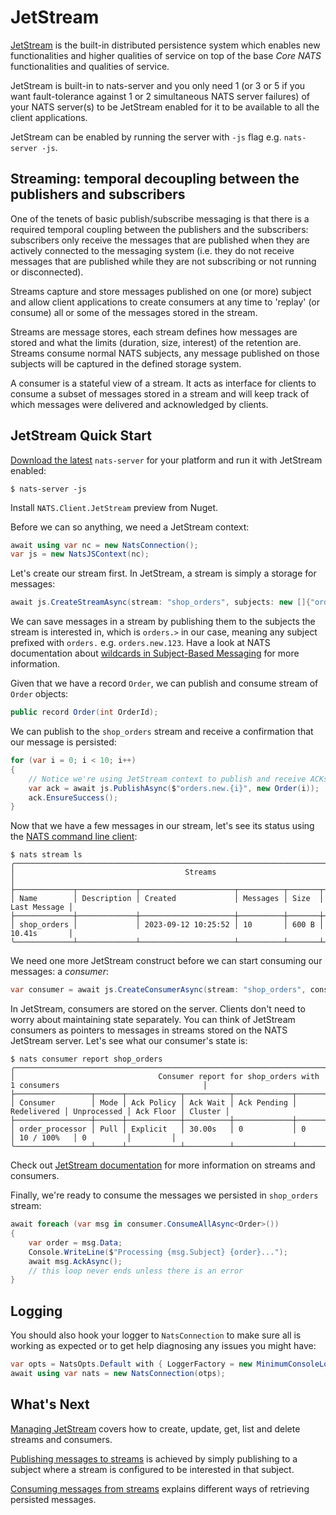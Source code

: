 # JetStream

[JetStream](https://docs.nats.io/nats-concepts/jetstream) is the built-in distributed persistence system which enables
new functionalities and higher qualities of service on top of the base _Core NATS_ functionalities and qualities of service.

JetStream is built-in to nats-server and you only need 1 (or 3 or 5 if you want fault-tolerance against 1 or 2
simultaneous NATS server failures) of your NATS server(s) to be JetStream enabled for it to be available to all the
client applications.

JetStream can be enabled by running the server with `-js` flag e.g. `nats-server -js`.

## Streaming: temporal decoupling between the publishers and subscribers

One of the tenets of basic publish/subscribe messaging is that there is a required temporal coupling between the
publishers and the subscribers: subscribers only receive the messages that are published when they are actively
connected to the messaging system (i.e. they do not receive messages that are published while they are not subscribing
or not running or disconnected).

Streams capture and store messages published on one (or more) subject and allow client applications to create
consumers at any time to 'replay' (or consume) all or some of the messages stored in the stream.

Streams are message stores, each stream defines how messages are stored and what the limits (duration, size, interest)
of the retention are. Streams consume normal NATS subjects, any message published on those subjects will be captured
in the defined storage system.

A consumer is a stateful view of a stream. It acts as interface for clients to consume a subset of messages stored in a
stream and will keep track of which messages were delivered and acknowledged by clients.

## JetStream Quick Start

[Download the latest](https://nats.io/download/) `nats-server` for your platform and run it with JetStream enabled:

```shell
$ nats-server -js
```

Install `NATS.Client.JetStream` preview from Nuget.

Before we can so anything, we need a JetStream context:

```csharp
await using var nc = new NatsConnection();
var js = new NatsJSContext(nc);
```

Let's create our stream first. In JetStream, a stream is simply a storage for messages:

```csharp
await js.CreateStreamAsync(stream: "shop_orders", subjects: new []{"orders.>"});
```

We can save messages in a stream by publishing them to the subjects the stream is interested in, which is `orders.>` in
our case, meaning any subject prefixed with `orders.` e.g. `orders.new.123`. Have a look at NATS documentation about
[wildcards in Subject-Based Messaging](https://docs.nats.io/nats-concepts/subjects#wildcards) for more information.

Given that we have a record `Order`, we can publish and consume stream of `Order` objects:

```csharp
public record Order(int OrderId);
```

We can publish to the `shop_orders` stream and receive a confirmation that our message is persisted:

```csharp
for (var i = 0; i < 10; i++)
{
    // Notice we're using JetStream context to publish and receive ACKs
    var ack = await js.PublishAsync($"orders.new.{i}", new Order(i));
    ack.EnsureSuccess();
}
```

Now that we have a few messages in our stream, let's see its status using the [NATS command
line client](https://github.com/nats-io/natscli):

```shell
$ nats stream ls
╭───────────────────────────────────────────────────────────────────────────────────╮
│                                      Streams                                      │
├─────────────┬─────────────┬─────────────────────┬──────────┬───────┬──────────────┤
│ Name        │ Description │ Created             │ Messages │ Size  │ Last Message │
├─────────────┼─────────────┼─────────────────────┼──────────┼───────┼──────────────┤
│ shop_orders │             │ 2023-09-12 10:25:52 │ 10       │ 600 B │ 10.41s       │
╰─────────────┴─────────────┴─────────────────────┴──────────┴───────┴──────────────╯
```

We need one more JetStream construct before we can start consuming our messages: a *consumer*:

```csharp
var consumer = await js.CreateConsumerAsync(stream: "shop_orders", consumer: "order_processor");
```

In JetStream, consumers are stored on the server. Clients don't need to worry about maintaining state separately.
You can think of JetStream consumers as pointers to messages in streams stored on the NATS JetStream server. Let's
see what our consumer's state is:

```shell
$ nats consumer report shop_orders
╭────────────────────────────────────────────────────────────────────────────────────────────────────────────────╮
│                                Consumer report for shop_orders with 1 consumers                                │
├─────────────────┬──────┬────────────┬──────────┬─────────────┬─────────────┬─────────────┬───────────┬─────────┤
│ Consumer        │ Mode │ Ack Policy │ Ack Wait │ Ack Pending │ Redelivered │ Unprocessed │ Ack Floor │ Cluster │
├─────────────────┼──────┼────────────┼──────────┼─────────────┼─────────────┼─────────────┼───────────┼─────────┤
│ order_processor │ Pull │ Explicit   │ 30.00s   │ 0           │ 0           │ 10 / 100%   │ 0         │         │
╰─────────────────┴──────┴────────────┴──────────┴─────────────┴─────────────┴─────────────┴───────────┴─────────╯
```

Check out [JetStream documentation](https://docs.nats.io/nats-concepts/jetstream) for more information on streams and consumers.

Finally, we're ready to consume the messages we persisted in `shop_orders` stream:

```csharp
await foreach (var msg in consumer.ConsumeAllAsync<Order>())
{
    var order = msg.Data;
    Console.WriteLine($"Processing {msg.Subject} {order}...");
    await msg.AckAsync();
    // this loop never ends unless there is an error
}
```

## Logging

You should also hook your logger to `NatsConnection` to make sure all is working as expected or
to get help diagnosing any issues you might have:

```csharp
var opts = NatsOpts.Default with { LoggerFactory = new MinimumConsoleLoggerFactory(LogLevel.Error) };
await using var nats = new NatsConnection(otps);
```

## What's Next

[Managing JetStream](manage.md) covers how to create, update, get, list and delete streams and consumers.

[Publishing messages to streams](publish.md) is achieved by simply publishing to a subject where a stream is configured
to be interested in that subject.

[Consuming messages from streams](consume.md) explains different ways of retrieving persisted messages.
